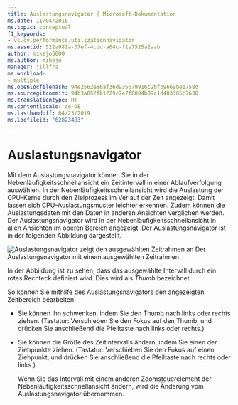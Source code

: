 ```yaml
---
title: Auslastungsnavigator | Microsoft-Dokumentation
ms.date: 11/04/2016
ms.topic: conceptual
f1_keywords:
- vs.cv.performance.utilizationnavigator
ms.assetid: 522a981a-37ef-4cdd-a04c-f1e7525a2aab
author: mikejo5000
ms.author: mikejo
manager: jillfra
ms.workload:
- multiple
ms.openlocfilehash: 94e2562e86af36d935679916c2bfb9669be1758d
ms.sourcegitcommit: 94b3a052fb1229c7e7f8804b09c1d403385c7630
ms.translationtype: HT
ms.contentlocale: de-DE
ms.lasthandoff: 04/23/2019
ms.locfileid: "62823483"
---
```

# <a name="utilization-navigator"></a>Auslastungsnavigator
Mit dem Auslastungsnavigator können Sie in der Nebenläufigkeitsschnellansicht ein Zeitintervall in einer Ablaufverfolgung auswählen. In der Nebenläufigkeitsschnellansicht wird die Auslastung der CPU-Kerne durch den Zielprozess im Verlauf der Zeit angezeigt. Damit lassen sich CPU-Auslastungsmuster leichter erkennen. Zudem können die Auslastungsdaten mit den Daten in anderen Ansichten verglichen werden. Der Auslastungsnavigator wird in der Nebenläufigkeitsschnellansicht in allen Ansichten im oberen Bereich angezeigt. Der Auslastungsnavigator ist in der folgenden Abbildung dargestellt.

 ![Auslastungsnavigator zeigt den ausgewählten Zeitrahmen an](../profiling/media/cvutilizationnavigator.png "CVUtilizationNavigator") Der Auslastungsnavigator mit einem ausgewählten Zeitrahmen

 In der Abbildung ist zu sehen, dass das ausgewählte Intervall durch ein rotes Rechteck definiert wird. Dies wird als *Thumb* bezeichnet.

 So können Sie mithilfe des Auslastungsnavigators den angezeigten Zeitbereich bearbeiten:

- Sie können ihn schwenken, indem Sie den Thumb nach links oder rechts ziehen. (Tastatur: Verschieben Sie den Fokus auf den Thumb, und drücken Sie anschließend die Pfeiltaste nach links oder rechts.)

- Sie können die Größe des Zeitintervalls ändern, indem Sie einen der Ziehpunkte ziehen. (Tastatur: Verschieben Sie den Fokus auf einen Ziehpunkt, und drücken Sie anschließend die Pfeiltaste nach rechts oder links.)

  Wenn Sie das Intervall mit einem anderen Zoomsteuerelement der Nebenläufigkeitsschnellansicht ändern, wird die Änderung vom Auslastungsnavigator übernommen.